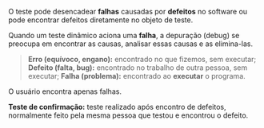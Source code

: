 
O teste pode desencadear **falhas** causadas por **defeitos** no software ou pode encontrar defeitos diretamente no objeto de teste.

Quando um teste dinâmico aciona uma **falha**, a depuração (debug) se preocupa em encontrar as causas, analisar essas causas e as elimina-las. 

>**Erro (equívoco, engano):** encontrado no que fizemos, sem executar;
>**Defeito (falta, bug):** encontrado no trabalho de outra pessoa, sem executar;
>**Falha (problema):** encontrado ao **executar** o programa.

O usuário encontra apenas falhas.

**Teste de confirmação:** teste realizado após encontro de defeitos, normalmente feito pela mesma pessoa que testou e encontrou o defeito.

